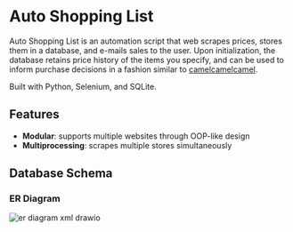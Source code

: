 # Auto Shopping List

Auto Shopping List is an automation script that web scrapes prices, stores them in a database, and e-mails sales to the user. Upon initialization, the database retains price history of the items you specify, and can be used to inform purchase decisions in a fashion similar to [camelcamelcamel](https://www.camelcamelcamel.ca/).

Built with Python, Selenium, and SQLite.

## Features

- **Modular**: supports multiple websites through OOP-like design
- **Multiprocessing**: scrapes multiple stores simultaneously

## Database Schema

### ER Diagram

![er diagram xml drawio](https://github.com/louieluuu/auto-shopping-list/assets/112336312/6262398a-a97f-4e28-84d4-0e1cd91257c9)
